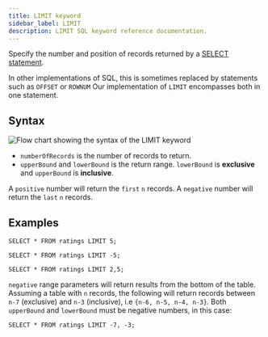 ```yaml
---
title: LIMIT keyword
sidebar_label: LIMIT
description: LIMIT SQL keyword reference documentation.
---
```


Specify the number and position of records returned by a
[SELECT statement](/docs/reference/sql/select/).

In other implementations of SQL, this is sometimes replaced by statements such
as `OFFSET` or `ROWNUM` Our implementation of `LIMIT` encompasses both in one
statement.

## Syntax

![Flow chart showing the syntax of the LIMIT keyword](/images/docs/diagrams/limit.svg)

- `numberOfRecords` is the number of records to return.
- `upperBound` and `lowerBound` is the return range. `lowerBound` is
  **exclusive** and `upperBound` is **inclusive**.

A `positive` number will return the `first` `n` records. A `negative` number
will return the `last` `n` records.

## Examples

```questdb-sql title="First 5 results"
SELECT * FROM ratings LIMIT 5;
```

```questdb-sql title="Last 5 results"
SELECT * FROM ratings LIMIT -5;
```

```questdb-sql title="Range results - this will return records 3, 4 and 5"
SELECT * FROM ratings LIMIT 2,5;
```

`negative` range parameters will return results from the bottom of the table.
Assuming a table with `n` records, the following will return records between
`n-7` (exclusive) and `n-3` (inclusive), i.e `{n-6, n-5, n-4, n-3}`. Both
`upperBound` and `lowerBound` must be negative numbers, in this case:

```questdb-sql title="Range results (negative)"
SELECT * FROM ratings LIMIT -7, -3;
```
